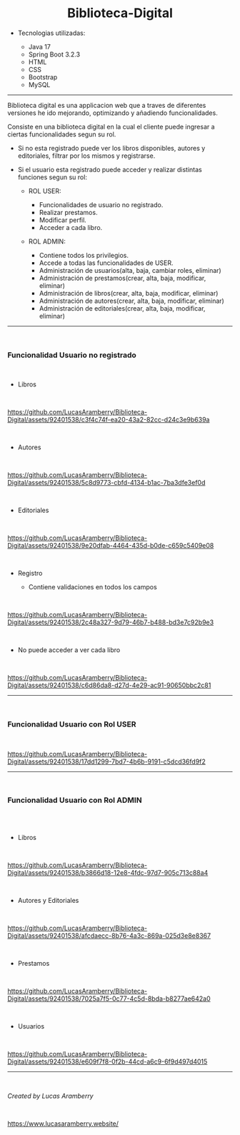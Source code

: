 <h1 align="center" id="title">Biblioteca-Digital</h1>

- Tecnologias utilizadas:
  
  - Java 17
  - Spring Boot 3.2.3
  - HTML
  - CSS
  - Bootstrap
  - MySQL

<hr>

Biblioteca digital es una applicacion web que a traves de diferentes versiones he ido mejorando, optimizando y añadiendo funcionalidades.

Consiste en una biblioteca digital en la cual el cliente puede ingresar a ciertas funcionalidades segun su rol. 

  - Si no esta registrado puede ver los libros disponibles, autores y editoriales, filtrar por los mismos y registrarse.

  - Si el usuario esta registrado puede acceder y realizar distintas funciones segun su rol:

    - ROL USER:

      - Funcionalidades de usuario no registrado.
      - Realizar prestamos.
      - Modificar perfil.
      - Acceder a cada libro.

    - ROL ADMIN:
   
      - Contiene todos los privilegios.
      - Accede a todas las funcionalidades de USER.
      - Administración de usuarios(alta, baja, cambiar roles, eliminar)
      - Administración de prestamos(crear, alta, baja, modificar, eliminar)
      - Administración de libros(crear, alta, baja, modificar, eliminar)
      - Administración de autores(crear, alta, baja, modificar, eliminar)
      - Administración de editoriales(crear, alta, baja, modificar, eliminar)
     
<hr>

<br>
<h3>Funcionalidad Usuario no registrado</h3>
<br>

  - Libros
<br>

https://github.com/LucasAramberry/Biblioteca-Digital/assets/92401538/c3f4c74f-ea20-43a2-82cc-d24c3e9b639a

<br>

  - Autores

<br>

https://github.com/LucasAramberry/Biblioteca-Digital/assets/92401538/5c8d9773-cbfd-4134-b1ac-7ba3dfe3ef0d

<br>

  - Editoriales

<br>

https://github.com/LucasAramberry/Biblioteca-Digital/assets/92401538/9e20dfab-4464-435d-b0de-c659c5409e08

<br>

  - Registro
    
    - Contiene validaciones en todos los campos 

<br>

https://github.com/LucasAramberry/Biblioteca-Digital/assets/92401538/2c48a327-9d79-46b7-b488-bd3e7c92b9e3

<br>

  - No puede acceder a ver cada libro

<br>

https://github.com/LucasAramberry/Biblioteca-Digital/assets/92401538/c6d86da8-d27d-4e29-ac91-90650bbc2c81

<hr>

<br>
<h3>Funcionalidad Usuario con Rol USER</h3>
<br>

https://github.com/LucasAramberry/Biblioteca-Digital/assets/92401538/17dd1299-7bd7-4b6b-9191-c5dcd36fd9f2

<hr>

<br>
<h3>Funcionalidad Usuario con Rol ADMIN</h3>
<br>

<br>

  - Libros

<br>

https://github.com/LucasAramberry/Biblioteca-Digital/assets/92401538/b3866d18-12e8-4fdc-97d7-905c713c88a4

<br>

  - Autores y Editoriales

<br>

https://github.com/LucasAramberry/Biblioteca-Digital/assets/92401538/afcdaecc-8b76-4a3c-869a-025d3e8e8367

<br>

  - Prestamos

<br>

https://github.com/LucasAramberry/Biblioteca-Digital/assets/92401538/7025a7f5-0c77-4c5d-8bda-b8277ae642a0

<br>

  - Usuarios

<br>

https://github.com/LucasAramberry/Biblioteca-Digital/assets/92401538/e609f7f8-0f2b-44cd-a6c9-6f9d497d4015

<hr>

<br>

*Created by Lucas Aramberry*

<br>

https://www.lucasaramberry.website/

<br>
